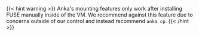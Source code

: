 ---
---

{{< hint warning >}}
Anka's mounting features only work after installing FUSE manually inside of the VM. We recommend against this feature due to concerns outside of our control and instead recommend `anka cp`.
{{< /hint >}}
